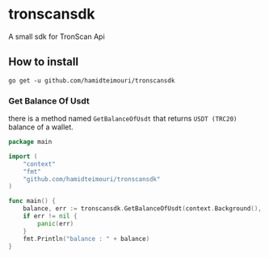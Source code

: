 # tronscansdk
A small sdk for TronScan Api

## How to install
```shell
go get -u github.com/hamidteimouri/tronscansdk
```

### Get Balance Of Usdt
there is a method named `GetBalanceOfUsdt` that returns `USDT (TRC20)` balance of a wallet.
```go
package main

import (
	"context"
	"fmt"
	"github.com/hamidteimouri/tronscansdk"
)

func main() {
	balance, err := tronscansdk.GetBalanceOfUsdt(context.Background(), "your-wallet-address")
	if err != nil {
		panic(err)
	}
	fmt.Println("balance : " + balance)
}
```